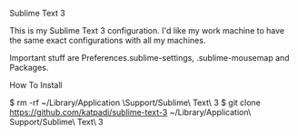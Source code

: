 Sublime Text 3

This is my Sublime Text 3 configuration. I'd like my work machine to have the same exact configurations with all my machines.

Important stuff are Preferences.sublime-settings, .sublime-mousemap and Packages.

How To Install

$ rm -rf ~/Library/Application \Support/Sublime\ Text\ 3
$ git clone https://github.com/katpadi/sublime-text-3 ~/Library/Application\ Support/Sublime\ Text\ 3
